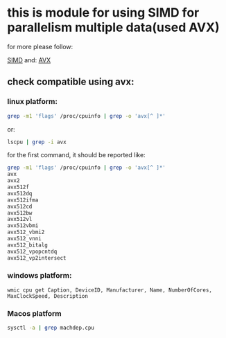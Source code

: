 # this is module for using SIMD for parallelism multiple data(used AVX)

for more please follow:

[SIMD](https://en.wikipedia.org/wiki/Single_instruction,_multiple_data)
and:
[AVX](https://en.wikipedia.org/wiki/Advanced_Vector_Extensions)

## check compatible using avx:

### linux platform:

``` bash
grep -m1 'flags' /proc/cpuinfo | grep -o 'avx[^ ]*'
````

or:

``` bash
lscpu | grep -i avx
```


for the first command, it should be reported like:
``` bash
grep -m1 'flags' /proc/cpuinfo | grep -o 'avx[^ ]*'
avx  
avx2  
avx512f  
avx512dq  
avx512ifma  
avx512cd  
avx512bw  
avx512vl  
avx512vbmi  
avx512_vbmi2  
avx512_vnni  
avx512_bitalg  
avx512_vpopcntdq  
avx512_vp2intersect
````


### windows platform:

``` shell
wmic cpu get Caption, DeviceID, Manufacturer, Name, NumberOfCores, MaxClockSpeed, Description
```

### Macos platform

``` bash
sysctl -a | grep machdep.cpu
```

